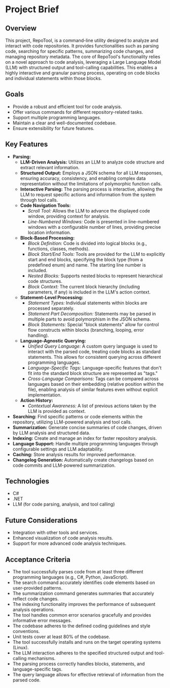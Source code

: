 # Project Brief

## Overview

This project, RepoTool, is a command-line utility designed to analyze and interact with code repositories. It provides functionalities such as parsing code, searching for specific patterns, summarizing code changes, and managing repository metadata. The core of RepoTool's functionality relies on a novel approach to code analysis, leveraging a Large Language Model (LLM) with structured output and tool-calling capabilities. This enables a highly interactive and granular parsing process, operating on code blocks and individual statements within those blocks.

## Goals

- Provide a robust and efficient tool for code analysis.
- Offer various commands for different repository-related tasks.
- Support multiple programming languages.
- Maintain a clear and well-documented codebase.
- Ensure extensibility for future features.

## Key Features

- **Parsing:**
    - **LLM-Driven Analysis:** Utilizes an LLM to analyze code structure and extract relevant information.
    - **Structured Output:** Employs a JSON schema for all LLM responses, ensuring accuracy, consistency, and enabling complex data representation without the limitations of polymorphic function calls.
    - **Interactive Parsing:** The parsing process is interactive, allowing the LLM to request specific actions and information from the system through tool calls.
    - **Code Navigation Tools:**
        - *Scroll Tool:* Allows the LLM to advance the displayed code window, providing context for analysis.
        - *Line-Numbered Windows:* Code is presented in line-numbered windows with a configurable number of lines, providing precise location information.
    - **Block-Based Processing:**
        - *Block Definition:* Code is divided into logical blocks (e.g., functions, classes, methods).
        - *Block Start/End Tools:* Tools are provided for the LLM to explicitly start and end blocks, specifying the block type (from a predefined enum) and name. The starting line number is included.
        - *Nested Blocks:* Supports nested blocks to represent hierarchical code structures.
        - *Block Context:* The current block hierarchy (including parameters, if any) is included in the LLM's action context.
    - **Statement-Level Processing:**
        - *Statement Types:* Individual statements within blocks are processed separately.
        - *Statement Part Decomposition:* Statements may be parsed in multiple parts to avoid polymorphism in the JSON schema.
        - *Block Statements:* Special "block statements" allow for control flow constructs within blocks (branching, looping, error handling).
    - **Language-Agnostic Querying:**
        - *Unified Query Language:* A custom query language is used to interact with the parsed code, treating code blocks as standard statements. This allows for consistent querying across different programming languages.
        - *Language-Specific Tags:* Language-specific features that don't fit into the standard block structure are represented as "tags."
        - *Cross-Language Comparisons:* Tags can be compared across languages based on their embedding (relative position within the file), enabling analysis of similar features even without explicit implementation.
    - **Action History:**
        - *Contextual Awareness:* A list of previous actions taken by the LLM is provided as context.
- **Searching:** Find specific patterns or code elements within the repository, utilizing LLM-powered analysis and tool calls.
- **Summarization:** Generate concise summaries of code changes, driven by LLM analysis and structured data.
- **Indexing:** Create and manage an index for faster repository analysis.
- **Language Support:** Handle multiple programming languages through configurable settings and LLM adaptability.
- **Caching:** Store analysis results for improved performance.
- **Changelog Generation:** Automatically create changelogs based on code commits and LLM-powered summarization.

## Technologies

- C#
- .NET
- LLM (for code parsing, analysis, and tool calling)

## Future Considerations

- Integration with other tools and services.
- Enhanced visualization of code analysis results.
- Support for more advanced code analysis techniques.

## Acceptance Criteria

- The tool successfully parses code from at least three different programming languages (e.g., C#, Python, JavaScript).
- The search command accurately identifies code elements based on user-provided patterns.
- The summarization command generates summaries that accurately reflect code changes.
- The indexing functionality improves the performance of subsequent analysis operations.
- The tool handles common error scenarios gracefully and provides informative error messages.
- The codebase adheres to the defined coding guidelines and style conventions.
- Unit tests cover at least 80% of the codebase.
- The tool successfully installs and runs on the target operating systems (Linux).
- The LLM interaction adheres to the specified structured output and tool-calling mechanisms.
- The parsing process correctly handles blocks, statements, and language-specific tags.
- The query language allows for effective retrieval of information from the parsed code.